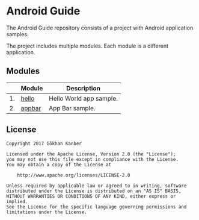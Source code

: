 # Android Guide

The Android Guide repository consists of a project with Android application samples.

The project includes multiple modules. Each module is a different application.

## Modules

|    | Module | Description |
| -- | ------------- | ------------- |
| 1. | [hello](https://github.com/GokhanKanber/android-guide/tree/master/hello/) | Hello World app sample. |
| 2. | [appbar](https://github.com/GokhanKanber/android-guide/tree/master/appbar/) | App Bar sample. |

## License

    Copyright 2017 Gökhan Kanber
    
    Licensed under the Apache License, Version 2.0 (the "License");
    you may not use this file except in compliance with the License.
    You may obtain a copy of the License at

        http://www.apache.org/licenses/LICENSE-2.0

    Unless required by applicable law or agreed to in writing, software
    distributed under the License is distributed on an "AS IS" BASIS,
    WITHOUT WARRANTIES OR CONDITIONS OF ANY KIND, either express or implied.
    See the License for the specific language governing permissions and
    limitations under the License.
